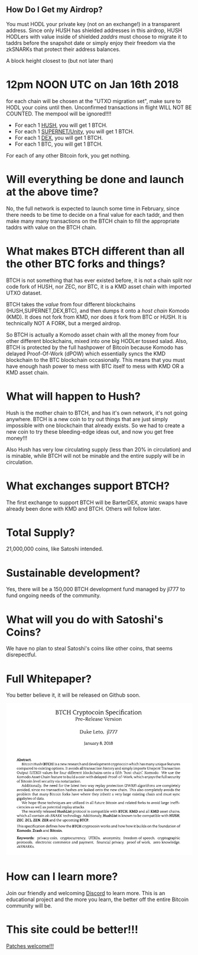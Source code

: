 <html>
  <head>
    <title>Bitcoin Hush: BTCH</title>
  </head>
 <body>
   
## How Do I Get my Airdrop?

You must HODL your private key (not on an exchange!) in a transparent address. Since only HUSH has shielded addresses in this airdrop,
HUSH HODLers with value inside of shielded *zaddrs* must choose to migrate it to taddrs before the snapshot date or simply enjoy their freedom via the zkSNARKs that protect their address balances.

A block height closest to (but not later than) 

# 12pm NOON UTC on Jan 16th 2018

for each chain will be chosen at the "UTXO migration set", make sure to HODL your coins until then. Unconfirmed transactions in flight WILL NOT BE COUNTED. The mempool will be ignored!!!!

* For each 1 [HUSH](https://www.myhush.org), you will get 1 BTCH.
* For each 1 [SUPERNET/Unity](https://coinmarketcap.com/currencies/supernet-unity/), you will get 1 BTCH.
* For each 1 [DEX](https://coinmarketcap.com/currencies/instantdex/), you will get 1 BTCH.
* For each 1 BTC, you will get 1 BTCH.

For each of any other Bitcoin fork, you get nothing.

# Will everything be done and launch at the above time?

No, the full network is expected to launch some time in February, since there needs to be time to decide on a final value for each taddr, and then make many many transactions on the BTCH chain to fill the appropriate taddrs with value on the BTCH chain.

# What makes BTCH different than all the other BTC forks and things?

BTCH is not something that has ever existed before, it is not a chain split nor code fork of HUSH, nor ZEC, nor BTC, it is a KMD asset chain with imported UTXO dataset.

BTCH takes the *value* from four different blockchains (HUSH,SUPERNET,DEX,BTC), and then dumps it onto a *host chain* Komodo (KMD).
It does not fork from KMD, nor does it fork from BTC or HUSH. It is technically NOT A FORK, but a merged airdrop.

So BTCH is actually a Komodo asset chain with all the money from four other different blockchains, mixed into one big HODLer tossed salad.
Also, BTCH is protected by the full hashpower of Bitcoin because Komodo has delayed Proof-Of-Work (dPOW) which essentially syncs the KMD blockchain to the BTC blockchain occasionally. This means that you must have enough hash power to mess with BTC itself to mess with KMD OR a KMD asset chain.

# What will happen to Hush?

Hush is the mother chain to BTCH, and has it's own network, it's not going anywhere. BTCH is a new coin to try out things that are just simply impossible with one blockchain that already exists. So we had to create a new coin to try these bleeding-edge ideas out, and now you get free money!!!

Also Hush has very low circulating supply (less than 20% in circulation) and is minable, while BTCH will not be minable and the entire supply will be in circulation.

# What exchanges support BTCH?

The first exchange to support BTCH will be BarterDEX, atomic swaps have already been done with KMD and BTCH. Others will follow later.

# Total Supply?

21,000,000 coins, like Satoshi intended.

# Sustainable development?

Yes, there will be a 150,000 BTCH development fund managed by jl777 to fund ongoing needs of the community.

# What will you do with Satoshi's Coins?

We have no plan to steal Satoshi's coins like other coins, that seems disrepectful.

# Full Whitepaper?

You better believe it, it will be released on Github soon.

<img src="/btch_abstract.png">

# How can I learn more?

Join our friendly and welcoming [Discord](https://discord.io/hush/) to learn more. This is an educational project and the more you learn, the better off the entire Bitcoin community will be.

# This site could be better!!!

[Patches welcome!!!](https://github.com/bitcoinhush/bitcoinhush.github.io/blob/master/README.md)
 </body>
<html>


